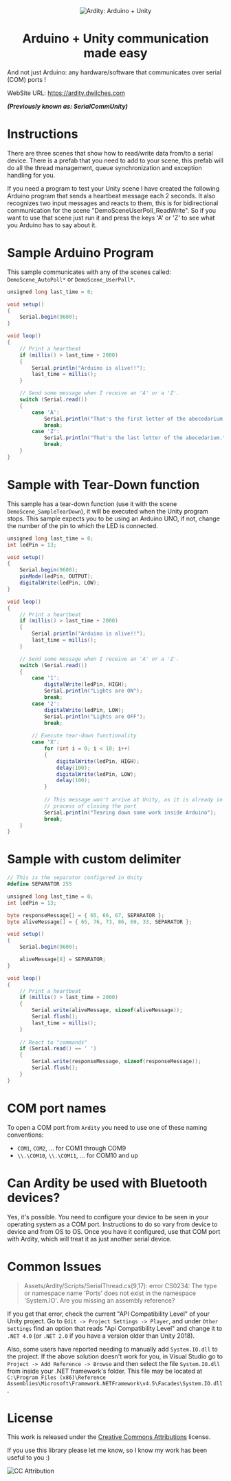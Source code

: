 <div align="center">
	<img src="docs/images/full-logo.png" 
         alt="Ardity: Arduino + Unity"3
         title="Ardity: Arduino + Unity">
    <h1>Arduino + Unity communication made easy</h1>
</div>

And not just Arduino: any hardware/software that communicates over serial (COM) ports !

WebSite URL: https://ardity.dwilches.com

***(Previously known as: SerialCommUnity)***

Instructions
============

There are three scenes that show how to read/write data from/to a serial device.
There is a prefab that you need to add to your scene, this prefab will do all the thread management, queue synchronization and exception handling for you.

If you need a program to test your Unity scene I have created the following Arduino program that sends a heartbeat message each 2 seconds.
It also recognizes two input messages and reacts to them, this is for bidirectional communication for the scene "DemoSceneUserPoll_ReadWrite".
So if you want to use that scene just run it and press the keys 'A' or 'Z' to see what you Arduino has to say about it.


Sample Arduino Program
======================
This sample communicates with any of the scenes called: `DemoScene_AutoPoll*` or `DemoScene_UserPoll*`.

```cs
unsigned long last_time = 0;

void setup()
{
    Serial.begin(9600);
}

void loop()
{
    // Print a heartbeat
    if (millis() > last_time + 2000)
    {
        Serial.println("Arduino is alive!!");
        last_time = millis();
    }

    // Send some message when I receive an 'A' or a 'Z'.
    switch (Serial.read())
    {
        case 'A':
            Serial.println("That's the first letter of the abecedarium.");
            break;
        case 'Z':
            Serial.println("That's the last letter of the abecedarium.");
            break;
    }
}
```

Sample with Tear-Down function
======================
This sample has a tear-down function (use it with the scene `DemoScene_SampleTearDown`),
it will be executed when the Unity program stops. This sample expects you to be using an Arduino UNO,
if not, change the number of the pin to which the LED is connected.

```cs
unsigned long last_time = 0;
int ledPin = 13;

void setup()
{
    Serial.begin(9600);
    pinMode(ledPin, OUTPUT);
    digitalWrite(ledPin, LOW);
}

void loop()
{
    // Print a heartbeat
    if (millis() > last_time + 2000)
    {
        Serial.println("Arduino is alive!!");
        last_time = millis();
    }

    // Send some message when I receive an 'A' or a 'Z'.
    switch (Serial.read())
    {
        case '1':
            digitalWrite(ledPin, HIGH);
            Serial.println("Lights are ON");
            break;
        case '2':
            digitalWrite(ledPin, LOW);
            Serial.println("Lights are OFF");
            break;
        
        // Execute tear-down functionality
        case 'X':
            for (int i = 0; i < 10; i++)
            {
                digitalWrite(ledPin, HIGH);
                delay(100);
                digitalWrite(ledPin, LOW);
                delay(100);
            }
            
            // This message won't arrive at Unity, as it is already in the
            // process of closing the port
            Serial.println("Tearing down some work inside Arduino");
            break;
    }
}
```

Sample with custom delimiter
======================

```cs
// This is the separator configured in Unity
#define SEPARATOR 255

unsigned long last_time = 0;
int ledPin = 13;

byte responseMessage[] = { 65, 66, 67, SEPARATOR };
byte aliveMessage[] = { 65, 76, 73, 86, 69, 33, SEPARATOR };

void setup()
{
    Serial.begin(9600);

    aliveMessage[8] = SEPARATOR;
}

void loop()
{
    // Print a heartbeat
    if (millis() > last_time + 2000)
    {
        Serial.write(aliveMessage, sizeof(aliveMessage));
        Serial.flush();
        last_time = millis();
    }
    
    // React to "commands"
    if (Serial.read() == ' ')
    {
        Serial.write(responseMessage, sizeof(responseMessage));
        Serial.flush();
    }
}
```

COM port names
==
To open a COM port from `Ardity` you need to use one of these naming conventions:
* `COM1`, `COM2`, ... for COM1 through COM9
* `\\.\COM10`, `\\.\COM11`, ... for COM10 and up

Can Ardity be used with Bluetooth devices?
==

Yes, it's possible.
You need to configure your device to be seen in your operating system as a COM port.
Instructions to do so vary from device to device and from OS to OS.
Once you have it configured, use that COM port with Ardity, which will treat it as just another serial device.

Common Issues
============================================

> Assets/Ardity/Scripts/SerialThread.cs(9,17): error CS0234: The type or namespace name 'Ports' does not exist in the namespace 'System.IO'. Are you missing an assembly reference?

If you get that error, check the current "API Compatibility Level" of your Unity project. Go to `Edit -> Project Settings -> Player`, and under `Other Settings` find an option that reads "Api Compatibility Level" and change it to `.NET 4.0` (or `.NET 2.0` if you have a version older than Unity 2018).

Also, some users have reported needing to manually add `System.IO.dll` to the project. If the above solution doesn't work for you, in Visual Studio go to `Project -> Add Reference -> Browse` and then select the file `System.IO.dll` from inside your .NET framework's folder. This file may be located at `C:\Program Files (x86)\Reference Assemblies\Microsoft\Framework.NETFramework\v4.5\Facades\System.IO.dll`.

    
License
=======

This work is released under the [Creative Commons Attributions](https://creativecommons.org/licenses/by/2.0/) license.

If you use this library please let me know, so I know my work has been useful to you :)

![CC Attribution](docs/images/CC-BY_icon.png?raw=true)
